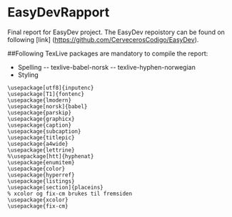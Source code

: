 EasyDevRapport
==============

Final report for EasyDev project.
The EasyDev repoistory can be found on following [link] (https://github.com/CervecerosCodigo/EasyDev).

##Following TexLive packages are mandatory to compile the report:

- Spelling
-- texlive-babel-norsk
-- texlive-hyphen-norwegian
- Styling
```
\usepackage[utf8]{inputenc}
\usepackage[T1]{fontenc}
\usepackage{lmodern}
\usepackage[norsk]{babel}
\usepackage{parskip}
\usepackage{graphicx}
\usepackage{caption}
\usepackage{subcaption}
\usepackage{titlepic}
\usepackage{a4wide}
\usepackage{lettrine}
%\usepackage[htt]{hyphenat}
\usepackage{enumitem}
\usepackage{color}
\usepackage{hyperref}
\usepackage{listings}
\usepackage[section]{placeins}
% xcolor og fix-cm brukes til fremsiden
\usepackage{xcolor} 
\usepackage{fix-cm}
```
